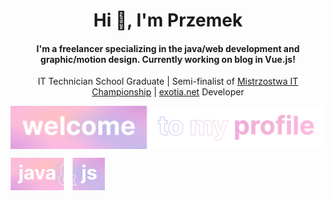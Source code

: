 <h1 align="center">Hi 👋, I'm Przemek</h1>
<h4 align="center">I'm a freelancer specializing in the java/web development and graphic/motion design. Currently working on blog in Vue.js!</h4>

<p align="center">IT Technician School Graduate | Semi-finalist of <a href="https://www.mistrzostwait.com/" target="_blank">Mistrzostwa IT Championship</a> | <a href="https://exotia.net/" target="_blank">exotia.net</a> Developer</p>
<p align="center"><img align="center" src="assets/botprzemek.svg"></p>

<p align="center">
  <img align="left" src="assets/java.svg" width="30%">
<!--   <img align="right" src="https://github-readme-stats.vercel.app/api?username=botprzemek&show_icons=true&theme=transparent&text_color=fff&title_color=eeb3d9&icon_color=eeb3d9&hide_title=true&hide_border=true&hide=stars,contribs&count_private=true" alt="botprzemek's github statistics" width="45%"> -->
</p>
<br>
